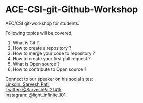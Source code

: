 # ACE-CSI-git-Github-Workshop
AEC/CSI  git-workshop for students.

Following topics will be covered.
1) What is Git ?
2) How to create a repository ?
3) How to merge your code to repository ?
4) How to create your first pull request ?
5) What is Open source ?
6) How to contribute to Open source ?




Connect to our speaker on his social sites:<br/>
[Linkdin: Sarvesh Patil](https//www.linkedin.com/in/sarvesh-patil-559b3124b/)<br/>
[Twitter: @SarveshPat21415]( https://x.com/SarveshPat21415?t=1U8N6StpeM76lK_uHeCXrw&s=08 )<br/>
[Instagram: @light_infinite_101](https://www.instagram.com/light_infinite_101/)<br/>
